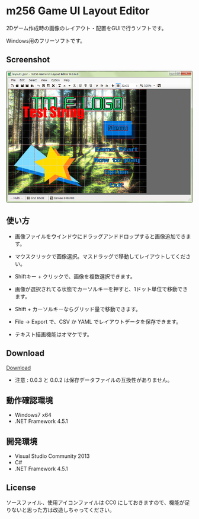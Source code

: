 # m256 Game UI Layout Editor

2Dゲーム作成時の画像のレイアウト・配置をGUIで行うソフトです。

Windows用のフリーソフトです。

## Screenshot

![Screenshot](screenshot/screenshot_20150617_093524.png?raw=true)


## 使い方

- 画像ファイルをウインドウにドラッグアンドドロップすると画像追加できます。
- マウスクリックで画像選択。マスドラッグで移動してレイアウトしてください。
- Shiftキー + クリックで、画像を複数選択できます。
- 画像が選択されてる状態でカーソルキーを押すと、1ドット単位で移動できます。
- Shift + カーソルキーならグリッド量で移動できます。
- File → Export で、CSV か YAML でレイアウトデータを保存できます。

- テキスト描画機能はオマケです。


## Download

[Download](https://github.com/mieki256/m256GameUILayoutEditor/releases)

- 注意 : 0.0.3 と 0.0.2 は保存データファイルの互換性がありません。

## 動作確認環境

- Windows7 x64
- .NET Framework 4.5.1

## 開発環境

- Visual Studio Community 2013
- C#
- .NET Framework 4.5.1


## License

ソースファイル、使用アイコンファイルは CC0 にしておきますので、機能が足りないと思った方は改造しちゃってください。

